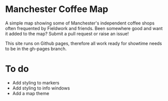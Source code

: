 Manchester Coffee Map
=====================

A simple map showing some of Manchester's independent coffee shops
often frequented by Fieldwork and friends. Been somewhere good and want
it added to the map? Submit a pull request or raise an issue!

This site runs on Github pages, therefore all work ready for showtime
needs to be in the gh-pages branch.


To do
=====
* Add styling to markers
* Add styling to info windows
* Add a map theme